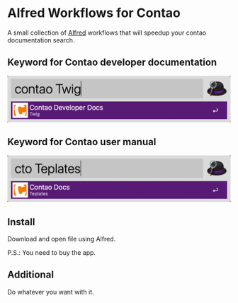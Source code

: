 # Alfred Workflows for Contao

A small collection of [Alfred](https://www.alfredapp.com/) workflows that will speedup your contao documentation search.


## Keyword for Contao developer documentation

<img title="Contao developer documentation" alt="Contao developer documentation" src="/screenshots/ContaoDeveloperDocumentation.jpg">


## Keyword for Contao user manual

<img title="Shortkey for Contao user manual" alt="Shortkey for Contao user manual" src="/screenshots/ContaoUserManual.jpg">


## Install

Download and open file using Alfred.

P.S.: You need to buy the app.


## Additional

Do whatever you want with it.
